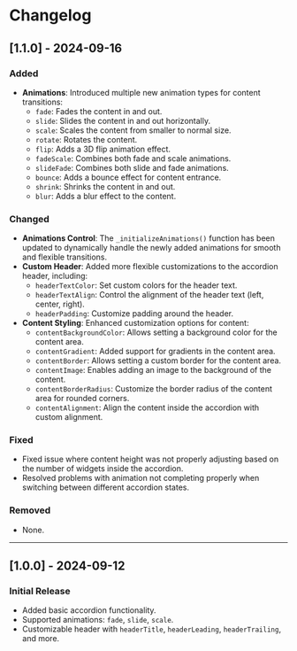 # Changelog

## [1.1.0] - 2024-09-16

### Added
- **Animations**: Introduced multiple new animation types for content transitions:
  - `fade`: Fades the content in and out.
  - `slide`: Slides the content in and out horizontally.
  - `scale`: Scales the content from smaller to normal size.
  - `rotate`: Rotates the content.
  - `flip`: Adds a 3D flip animation effect.
  - `fadeScale`: Combines both fade and scale animations.
  - `slideFade`: Combines both slide and fade animations.
  - `bounce`: Adds a bounce effect for content entrance.
  - `shrink`: Shrinks the content in and out.
  - `blur`: Adds a blur effect to the content.

### Changed
- **Animations Control**: The `_initializeAnimations()` function has been updated to dynamically handle the newly added animations for smooth and flexible transitions.
- **Custom Header**: Added more flexible customizations to the accordion header, including:
  - `headerTextColor`: Set custom colors for the header text.
  - `headerTextAlign`: Control the alignment of the header text (left, center, right).
  - `headerPadding`: Customize padding around the header.
- **Content Styling**: Enhanced customization options for content:
  - `contentBackgroundColor`: Allows setting a background color for the content area.
  - `contentGradient`: Added support for gradients in the content area.
  - `contentBorder`: Allows setting a custom border for the content area.
  - `contentImage`: Enables adding an image to the background of the content.
  - `contentBorderRadius`: Customize the border radius of the content area for rounded corners.
  - `contentAlignment`: Align the content inside the accordion with custom alignment.

### Fixed
- Fixed issue where content height was not properly adjusting based on the number of widgets inside the accordion.
- Resolved problems with animation not completing properly when switching between different accordion states.

### Removed
- None.

---

## [1.0.0] - 2024-09-12

### Initial Release
- Added basic accordion functionality.
- Supported animations: `fade`, `slide`, `scale`.
- Customizable header with `headerTitle`, `headerLeading`, `headerTrailing`, and more.
